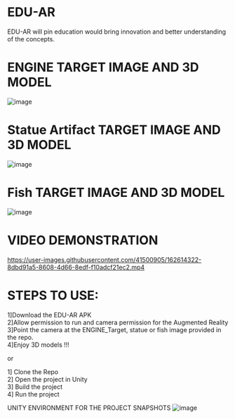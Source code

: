 # EDU-AR
EDU-AR will pin education would bring innovation and better understanding of the concepts.


# ENGINE TARGET IMAGE AND 3D MODEL
![image](https://user-images.githubusercontent.com/41500905/162613986-ab2c123d-b20a-46a7-8cac-4f4721f564b8.png)


# Statue Artifact TARGET IMAGE AND 3D MODEL
![image](https://user-images.githubusercontent.com/41500905/162614056-56058c69-9b4e-44c8-896f-9376cd6b2957.png)


# Fish TARGET IMAGE AND 3D MODEL
![image](https://user-images.githubusercontent.com/41500905/162614034-bd035598-62f2-47f3-a28e-88acb74f077c.png)

# VIDEO DEMONSTRATION


https://user-images.githubusercontent.com/41500905/162614322-8dbd91a5-8608-4d66-8edf-f10adcf21ec2.mp4



# STEPS TO USE:
1]Download the EDU-AR APK <br>
2]Allow permission to run and camera permission for the Augmented Reality <br>
3]Point the camera at the ENGINE_Target, statue or fish image provided in the repo.  <br>
4]Enjoy 3D models !!! 

or

1] Clone the Repo <br>
2] Open the project in Unity <br>
3] Build the project <br>
4] Run the project <br>

UNITY ENVIRONMENT FOR THE PROJECT SNAPSHOTS
![image](https://user-images.githubusercontent.com/41500905/162613667-69cc3daa-1d83-416c-851c-6cab0d2cc558.png) <br>
